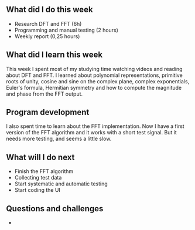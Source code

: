 ## What did I do this week
- Research DFT and FFT (6h)
- Programming and manual testing (2 hours)
- Weekly report (0,25 hours)

## What did I learn this week
This week I spent most of my studying time watching videos and reading about DFT and FFT. I learned about polynomial representations, primitive roots of unity, cosine and sine on the complex plane, complex exponentials, Euler's formula, Hermitian symmetry and how to compute the magnitude and phase from the FFT output.

## Program development
I also spent time to learn about the FFT implementation. Now I have a first version of the FFT algorithm and it works with a short test signal. But it needs more testing, and seems a little slow.

## What will I do next
- Finish the FFT algorithm
- Collecting test data
- Start systematic and automatic testing
- Start coding the UI

## Questions and challenges
- 
